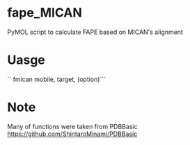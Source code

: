 # fape_MICAN
PyMOL script to calculate FAPE based on MICAN's alignment

# Uasge
`` fmican mobile, target, (option)```

# Note
Many of functions were taken from PDBBasic https://github.com/ShintaroMinami/PDBBasic


